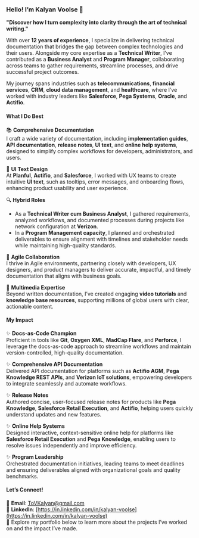 ### **Hello! I’m Kalyan Voolse** 👋  
**"Discover how I turn complexity into clarity through the art of technical writing."**  

With over **12 years of experience**, I specialize in delivering technical documentation that bridges the gap between complex technologies and their users. Alongside my core expertise as a **Technical Writer**, I’ve contributed as a **Business Analyst** and **Program Manager**, collaborating across teams to gather requirements, streamline processes, and drive successful project outcomes.  

My journey spans industries such as **telecommunications**, **financial services**, **CRM**, **cloud data management**, and **healthcare**, where I’ve worked with industry leaders like **Salesforce**, **Pega Systems**, **Oracle**, and **Actifio**.  

#### **What I Do Best**  
📚 **Comprehensive Documentation**  
I craft a wide variety of documentation, including **implementation guides**, **API documentation**, **release notes**, **UI text**, and **online help systems**, designed to simplify complex workflows for developers, administrators, and users.  

🎨 **UI Text Design**  
At **Planful**, **Actifio**, and **Salesforce**, I worked with UX teams to create intuitive **UI text**, such as tooltips, error messages, and onboarding flows, enhancing product usability and user experience.  

🔍 **Hybrid Roles**  
- As a **Technical Writer cum Business Analyst**, I gathered requirements, analyzed workflows, and documented processes during projects like network configuration at **Verizon**.  
- In a **Program Management capacity**, I planned and orchestrated deliverables to ensure alignment with timelines and stakeholder needs while maintaining high-quality standards.  

🤝 **Agile Collaboration**  
I thrive in Agile environments, partnering closely with developers, UX designers, and product managers to deliver accurate, impactful, and timely documentation that aligns with business goals.  

🎥 **Multimedia Expertise**  
Beyond written documentation, I’ve created engaging **video tutorials** and **knowledge base resources**, supporting millions of global users with clear, actionable content.  

#### **My Impact**  
✨ **Docs-as-Code Champion**  
Proficient in tools like **Git**, **Oxygen XML**, **MadCap Flare**, and **Perforce**, I leverage the docs-as-code approach to streamline workflows and maintain version-controlled, high-quality documentation.  

✨ **Comprehensive API Documentation**  
Delivered API documentation for platforms such as **Actifio AGM**, **Pega Knowledge REST APIs**, and **Verizon IoT solutions**, empowering developers to integrate seamlessly and automate workflows.  

✨ **Release Notes**  
Authored concise, user-focused release notes for products like **Pega Knowledge**, **Salesforce Retail Execution**, and **Actifio**, helping users quickly understand updates and new features.  

✨ **Online Help Systems**  
Designed interactive, context-sensitive online help for platforms like **Salesforce Retail Execution** and **Pega Knowledge**, enabling users to resolve issues independently and improve efficiency.  

✨ **Program Leadership**  
Orchestrated documentation initiatives, leading teams to meet deadlines and ensuring deliverables aligned with organizational goals and quality benchmarks.  

#### **Let’s Connect!**  
📧 **Email**: [ToVKalyan@gmail.com](mailto:ToVKalyan@gmail.com)  
💼 **LinkedIn**: [https://in.linkedin.com/in/kalyan-voolse](https://in.linkedin.com/in/kalyan-voolse)  
🌟 Explore my portfolio below to learn more about the projects I’ve worked on and the impact I’ve made.
